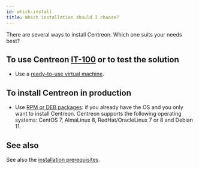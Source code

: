 ```yaml
---
id: which-install
title: Which installation should I choose?
---
```


There are several ways to install Centreon. Which one suits your needs best?

## To use Centreon [IT-100](it100.md) or to test the solution

- Use a [ready-to-use virtual machine](../installation/installation-of-a-central-server/using-virtual-machines.md).

## To install Centreon in production

- Use [RPM or DEB packages](../installation/installation-of-a-central-server/using-packages.md): if you already have the
  OS and you only want to install Centreon. Centreon supports the following operating systems: CentOS 7, AlmaLinux 8, RedHat/OracleLinux 7 or 8 and Debian 11.

## See also

See also the [installation prerequisites](../installation/prerequisites.md).